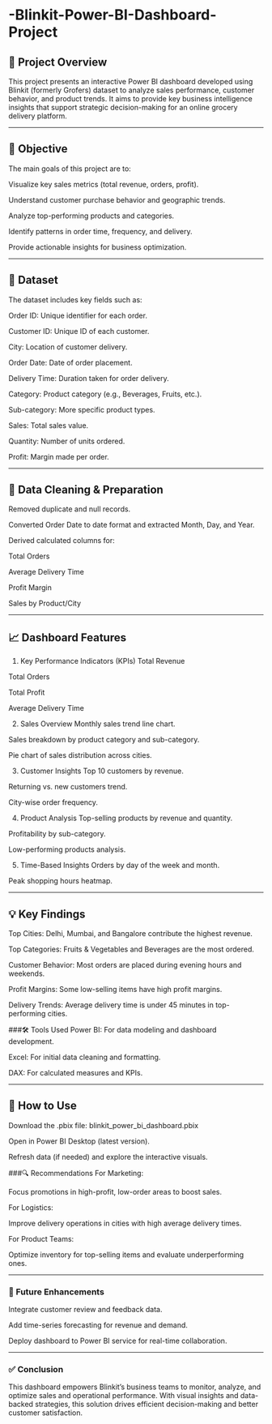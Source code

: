 # -Blinkit-Power-BI-Dashboard-Project
## 📌 Project Overview
This project presents an interactive Power BI dashboard developed using Blinkit (formerly Grofers) dataset to analyze sales performance, customer behavior, and product trends. It aims to provide key business intelligence insights that support strategic decision-making for an online grocery delivery platform.

---
## 🎯 Objective
The main goals of this project are to:

Visualize key sales metrics (total revenue, orders, profit).

Understand customer purchase behavior and geographic trends.

Analyze top-performing products and categories.

Identify patterns in order time, frequency, and delivery.

Provide actionable insights for business optimization.

---
## 📁 Dataset
The dataset includes key fields such as:

Order ID: Unique identifier for each order.

Customer ID: Unique ID of each customer.

City: Location of customer delivery.

Order Date: Date of order placement.

Delivery Time: Duration taken for order delivery.

Category: Product category (e.g., Beverages, Fruits, etc.).

Sub-category: More specific product types.

Sales: Total sales value.

Quantity: Number of units ordered.

Profit: Margin made per order.

---
## 🧹 Data Cleaning & Preparation
Removed duplicate and null records.

Converted Order Date to date format and extracted Month, Day, and Year.

Derived calculated columns for:

Total Orders

Average Delivery Time

Profit Margin

Sales by Product/City

---
## 📈 Dashboard Features
1. Key Performance Indicators (KPIs)
Total Revenue

Total Orders

Total Profit

Average Delivery Time

2. Sales Overview
Monthly sales trend line chart.

Sales breakdown by product category and sub-category.

Pie chart of sales distribution across cities.

3. Customer Insights
Top 10 customers by revenue.

Returning vs. new customers trend.

City-wise order frequency.

4. Product Analysis
Top-selling products by revenue and quantity.

Profitability by sub-category.

Low-performing products analysis.

5. Time-Based Insights
Orders by day of the week and month.

Peak shopping hours heatmap.

---
## 💡 Key Findings
Top Cities: Delhi, Mumbai, and Bangalore contribute the highest revenue.

Top Categories: Fruits & Vegetables and Beverages are the most ordered.

Customer Behavior: Most orders are placed during evening hours and weekends.

Profit Margins: Some low-selling items have high profit margins.

Delivery Trends: Average delivery time is under 45 minutes in top-performing cities.

###🛠️ Tools Used
Power BI: For data modeling and dashboard development.

Excel: For initial data cleaning and formatting.

DAX: For calculated measures and KPIs.

---
## 📂 How to Use
Download the .pbix file:
blinkit_power_bi_dashboard.pbix

Open in Power BI Desktop (latest version).

Refresh data (if needed) and explore the interactive visuals.

###🔍 Recommendations
For Marketing:

Focus promotions in high-profit, low-order areas to boost sales.

For Logistics:

Improve delivery operations in cities with high average delivery times.

For Product Teams:

Optimize inventory for top-selling items and evaluate underperforming ones.

---
### 🚀 Future Enhancements
Integrate customer review and feedback data.

Add time-series forecasting for revenue and demand.

Deploy dashboard to Power BI service for real-time collaboration.

---
### ✅ Conclusion
This dashboard empowers Blinkit’s business teams to monitor, analyze, and optimize sales and operational performance. With visual insights and data-backed strategies, this solution drives efficient decision-making and better customer satisfaction.
